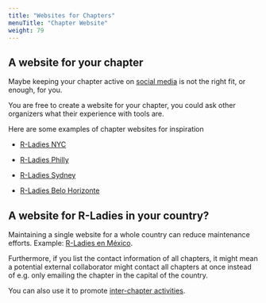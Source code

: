 ```yaml
---
title: "Websites for Chapters"
menuTitle: "Chapter Website"
weight: 79
---
```


## A website for your chapter

Maybe keeping your chapter active on [social media](/organization/social-media/) is not the right fit, or enough, for you.

You are free to create a website for your chapter, you could ask other organizers what their experience with tools are.

Here are some examples of chapter websites for inspiration

* [R-Ladies NYC](http://www.rladiesnyc.org/)

* [R-Ladies Philly](https://www.rladiesphilly.org/)

* [R-Ladies Sydney](https://rladiessydney.org/)

* [R-Ladies Belo Horizonte](https://rladiesbh.com.br/)

## A website for R-Ladies in your country?

Maintaining a single website for a whole country can reduce maintenance efforts. Example: [R-Ladies en México](https://rladiesmx.netlify.app/).

Furthermore, if you list the contact information of all chapters, it might mean a potential external collaborator might contact all chapters at once instead of e.g. only emailing the chapter in the capital of the country.

You can also use it to promote [inter-chapter activities](/organization/events/general/#inter-chapter-events).